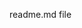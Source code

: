 <!-- # This is project for creating DynamoDB with CRUD API and AWS Lambda using Node.js and AWS-SDK V3

![visitors](https://visitor-badge.glitch.me/badge?page_id=jacksonyuan-yt.dynamodb-crud-api-gateway)

### YouTube Video Tutorial
* [Full Tutorial](https://youtu.be/hOcbHz4T0Eg) -->

readme.md file
